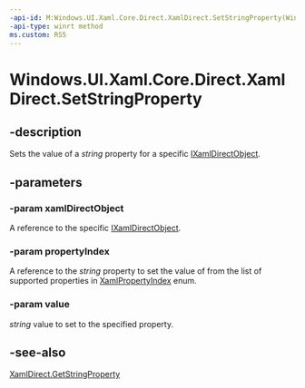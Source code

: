 ```yaml
---
-api-id: M:Windows.UI.Xaml.Core.Direct.XamlDirect.SetStringProperty(Windows.UI.Xaml.Core.Direct.IXamlDirectObject,Windows.UI.Xaml.Core.Direct.XamlPropertyIndex,System.String)
-api-type: winrt method
ms.custom: RS5
---
```


<!-- Method syntax.
public void XamlDirect.SetStringProperty(IXamlDirectObject xamlDirectObject, XamlPropertyIndex propertyIndex, String value)
-->

# Windows.UI.Xaml.Core.Direct.XamlDirect.SetStringProperty

## -description
Sets the value of a _string_ property for a specific [IXamlDirectObject](ixamldirectobject.md).

## -parameters
### -param xamlDirectObject
A reference to the specific [IXamlDirectObject](ixamldirectobject.md).

### -param propertyIndex
A reference to the _string_ property to set the value of from the list of supported properties in [XamlPropertyIndex](xamlpropertyindex.md) enum.

### -param value
_string_ value to set to the specified property.

## -see-also
[XamlDirect.GetStringProperty](xamldirect_getstringproperty_1145489111.md)
